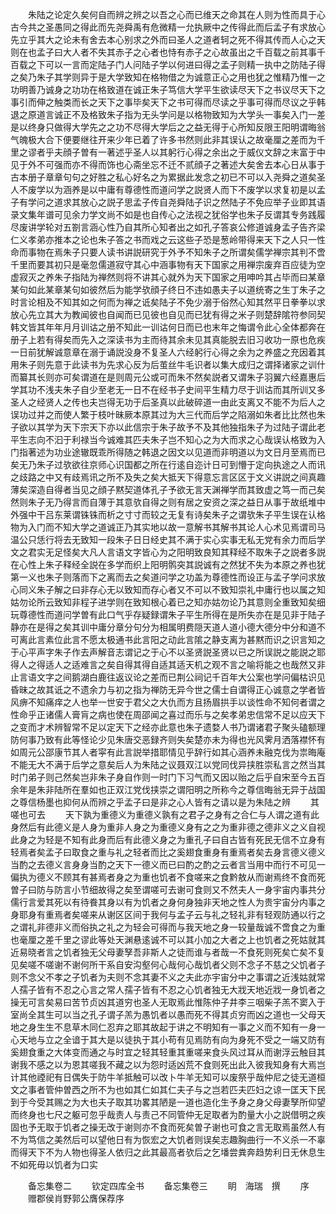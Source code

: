 <!-- { "loadSidebar": true } -->
　　朱陆之论定久矣何自而辨之辨之以吾之心而已维天之命其在人则为性而具于心古今共之圣愚同之得此而先尧舜禹有危微精一允执厥中之传得此而后孟子有求放心先立乎其大之论未有舍去本心别求之外而曰圣人之道者轲之死不得其传而人心之天则在也孟子曰大人者不失其赤子之心者也恃有赤子之心故虽出之千百载之前其事千百载之下可以一言而定陆子门人问陆子学以何进曰得之孟子则精一执中之防陆子得之矣乃朱子其学则异于是大学致知在格物借之为诚意正心之用也犹之惟精乃惟一之功明善乃诚身之功功在格致道在诚正朱子笃信大学平生欲读尽天下之书议尽天下之事引而伸之触类而长之天下之事毕矣天下之书可得而尽读之乎事可得而尽议之乎韩退之原道言诚正不及格致朱子指为无头学问是以格物致知为大学头一事矣入门一差是以终身只做得大学先之之功不尽得大学后之之益无得于心所知反限王阳明谓晦翁气魄极大合下便要继往开来少年已着了许多书然则此非其误认之故毫厘之差而为千里之谬者乎夫顔子曽有一著述乎圣人以其躬行心得之余出之于威仪文辞之末富于中见于外不可强而亦不得而饰也心斋坐忘不迁不贰顔子之著述大矣舍去本心日从事于古本册子章章句句之好胜之私心好名之为累据此发念之初已不可以入尧舜之道矣圣人不废学以为涵养是以中庸有尊德性而道问学之説贤人而下不废学以求复初是以孟子有学问之道求其放心之説子思孟子传自尧舜陆子识之然陆子不免应举子业即其语录文集年谱可见余力学文尚不如是也自传心之法视之犹俗学也朱子反谓其专务践履尽废讲学轮对五劄言涵心性乃自其所心知者出之如孔子答哀公修道诚身孟子告齐梁仁义孝弟亦推本之论也朱子答之书而戏之云这些子恐是葱岭带得来天下之人只一性命而事物在焉朱子只要人读书讲説研究于外予不知朱子之所谓矣儒学禅宗其判不啻千里而要其初只是毫忽儒道寂守其心中涵事物有天下国家之用禅宗废弃百应徒为空虚寂灭之养朱子指陆为禅然则将不讲其心就外为天下国家之用呻吟其占毕而曰某章某句如此某章某句如彼然后为能学欤顔子终日不违如愚夫子以道统寄之生丁朱子之时言论相及不知其如之何而为禅之诋矣陆子不免少溺于俗然心知其然平日拳拳以求放心先立其大为教闻彼也自闻而已见彼也自见而已犹有得之米子则楚辞隂符参同契韩文皆其年年月月训诂之册不知此一训诂何日而已也末年之悔谓令此心全体都奔在册子上若有得矣而先入之深读书为主而待其余未见其真能脱去旧习收功一原也危疾一日前犹解诚意章在溺于诵説没身不复圣人六经躬行心得之余为之养盛之充因着其用朱子则先意于此读书为先求心反为后茧丝牛毛识者以集大成归之谓择诸家之训什而纂其长则亦可矣谓道在是则周元公或可而朱不然矣説者又谓朱子羽翼六经嘉惠后学其功不浅夫朱子自少至老无一日不在经书子史间平生精力尽于训诂而其所训又多圣人之经贤人之传也夫岂得无功于后圣真以此破碎道一由此支离又不能不为后人之误功过并之而使人繁于枝叶昧厥本原其过为大三代而后学之陷溺如朱者比比然也朱子欲以其学为天下宗天下亦以此信宗于朱子故予不及其他独指朱子为过陆子谓此老平生志向不汩于利禄当今诚难其匹夫朱子岂不知心之为大而求之心哉误认格致为入门指著述为功业途辙既乖所得随之韩退之因文以见道而非明道以为文日月至焉而已矣无乃朱子过欤欲往京师心识国都之所在行逺自迩计日可到懵于定向执途之人而讯之歧路之中又有歧焉讯之所不及失之矣大抵天下得意忘言区区于文义讲説之间真趣薄矣深造自得者当见之顔子黙契道体孔子予欲无言天渊禅学而其致虚之笃一而己矣然则朱子无乃得言而自薄于其意欤自得之则有居之安资之深之益日从事于故纸堆中外强中干吕东莱谓铢铢而析之寸寸而较之无复有诗矣朱子之谓欤朱子平生误在认格物为入门而不知大学之道诚正乃其实地以故一意解书其解书其论人心术见焉谓司马温公只恁行将去无致知一段朱子日日经史其不满于实心实事无私无党有余力而后学文之君实无足怪矣大凡人言语文字皆心为之阳明致良知其释经不取朱子之説者多説在心性上朱子释经全説在多学而织上阳明鹘突其説诚有之然犹不失为本原之养也犹第一义也朱子则落而下之离而去之矣道问学之功盖为尊德性而设正与孟子学问求放心同义朱子解之曰非存心无以致知而存心者又不可以不致知崇礼中庸行也以属之知姑勿论所云致知非程子进学则在致知根心着已之知亦姑勿论乃其意则全重致知矣细玩尊德性而道问学曽有此口气乎存疑録谓朱子平生所得在是所失亦在是见非于陆子静亦在是得之矣其训中庸分章分句分为相属明费隠天道人道小德大德分中分和道不可离此言素位此言不愿太极通书此言阳之动此言隂之静支离为甚黙而识之识言知之于心平声字朱子作去声解音志谓记之于心不以圣贤説圣贤以已之所误説之能説之耶得人之得适人之适难言之矣自得其得自适其适天机之观不言之喻将能之也哉然又非止言语文字之间鹅湖白鹿往返议论之差而已荆公祠记千百年大公案也学问偏枯识见昏昧之故其诋之不遗余力与初之指为禅防无异今世之儒士自谓得正心诚意之学者皆风痹不知痛痒之人也举一世安于君父之大仇而方且扬眉拱手以谈性命不知何者谓之性命乎正诸儒人膏肓之病也使在周邵闻之喜过而乐与之矣孝弟忠信常不足以应天下之变而才术辨智常不足以定天下之经亦此意也朱子遗婺人书乃谓诸君子聚头磕额理防何事乃致有此等怪论少见朱唐交恶録齐则失矣楚亦未为得也光风霁月洒落襟怀有如周元公邵康节其人者寜有此言説举措耶情见乎辞行如其心涵养未融克伐为祟晦庵不能无大不满于后学之意矣后人为朱陆之议聂双江以党同伐异挟胜崇私言之然当其时门弟子则己然矣岂非朱子身自作则一时门下习气而又因以贻之后乎自宋至今五百余年是朱非陆所在羣如也正双江党伐挟崇之谓阳明之所称今之尊信晦翁无异于战国之尊信杨墨也抑何从而辨之乎孟子曰是非之心人皆有之请以是为朱陆之辨
　　其嗟也可去
　　天下孰为重德义为重德义孰有之君子之身有之合仁与人谓之道有此身然后有此德义是人身为重非人身之为重德义身有之之为重非德之德非义之义自视此身之为轻是不知有此身而后有此德义身之为重孔子曰自古皆有死民无信不立身有轻焉者矣孟子曰取食之重与礼之轻者而比之奚翅食重身有重焉者矣去身言德义德义当酌之去德义言身身当酌之天下一德义而已曰酌之酌之云者言当用中而行不可见一偏执为德义不顾其有甚焉者身之为重也饥者不食嗟来之食黔敖从而谢焉终不食而死曽子曰防与防言小节细故得之矣至谓嗟可去谢可食则又不然夫人一身宇宙内事共分儒行言爱其死以有待飬其身以有为饥者之身何身独非天地之性人为贵宇宙分内事之身耶身有重焉者矣嗟来从谢区区间于我何与孟子云与礼之轻礼非有轻观防通以行之之谓礼非德非义而俗执之礼之为轻会可得而与我天地之身一较量哉诚不啻食之为重也毫厘之差千里之谬此等处天渊悬逺诚不可以其小加之大者之上也饥者之死姑就其近易晓者言之饥者独无父母妻孥吾非斯人之徒而谁与者哉一不食死则死矣亡矣不复见矣嗟不嗟谢不谢何所干系自安沟壑何心哉何心哉饥者父则不念子不慈之父饥者子则不念父不孝之子饥者为夫则不念其妻不义之夫此亦宇宙分中之事谓之近浅姑就常人孺子皆有不忍之心言之常人孺子皆有不忍之心饥者独无大戕天地近戕一身饥者之操无可言矣易曰苦节贞凶其道穷也圣人无取焉此惟陈仲子井李三咽柴子羔不窦入于室尚全其生可以当之孔子谓子羔为愚饥者以愚而死不得其贞穷而凶之道也一父母天地之身生生不息草木同仁忍弃之耶其故起于讲之不明知有一事之义而不知有一身一心天地与立之全谙于其大是以徒执于其小苟有见焉防有向为身死不受之一端又防有奚翅食重之大体变而通之与时宜之轻其轻重其重嗟来食头风过耳从而谢浮云触目其谢我不感之以为恩其嗟我不藏之以为怨时适凶荒不食则死出此入彼我知身有大焉岂计其他禋祀有日偶失于防牛羊抵触可以改卜牛羊无知可以废祭乎哉仲尼之徒无道桓文之事者管仲曽西之所不为也如其仁如其仁夫子与之岂若匹夫匹妇之谅一匡天下民到于今受其赐之为大也夫子取其功畧其陋是一道也造化生予身之身父母妻孥所仰望而终身也七尺之躯可忽乎哉责人与责己不同管仲无足取者为酌量大小之説借明之疾固也予无取于饥者之操无改于谢则亦不食而死矣曽子谢也可食之言无取焉虽然人有不为笃信之美然后可以望他日有为恢宏之大饥者则误矣志趣胸曲行一不义杀一不辜而得天下不为人物也得圣人依归之此其最高者欤后之乞墦尝粪奔趋势利日无休息生不如死毋以饥者为口实












　　备忘集卷二
　　钦定四库全书
　　备忘集卷三
　　眀　海瑞　撰
　　序
　　赠郡侯肖野郭公膺保荐序
